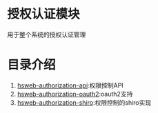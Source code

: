 # 授权认证模块
用于整个系统的授权认证管理

# 目录介绍
1. [hsweb-authorization-api](hsweb-authorization-api):权限控制API
1. [hsweb-authorization-oauth2](hsweb-authorization-oauth2):oauth2支持
1. [hsweb-authorization-shiro](hsweb-authorization-api):权限控制的shiro实现

